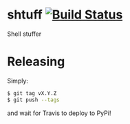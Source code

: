 # shtuff  [![Build Status](https://travis-ci.org/jfly/shtuff.svg?branch=master)](https://travis-ci.org/jfly/shtuff)

Shell stuffer

# Releasing

Simply:

```bash
$ git tag vX.Y.Z
$ git push --tags
```

and wait for Travis to deploy to PyPi!
